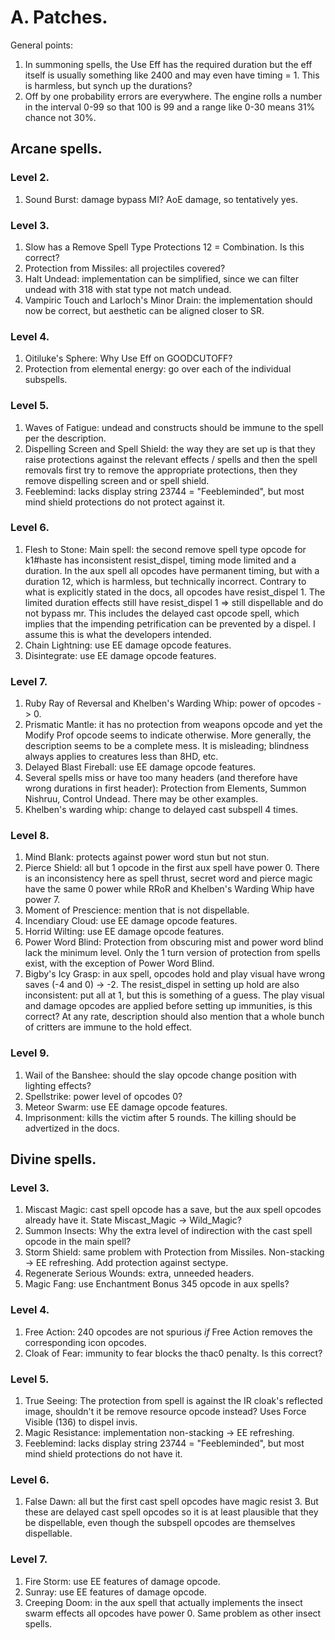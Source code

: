 # A. Patches.

General points:

1. In summoning spells, the Use Eff has the required duration but the eff itself is usually something like 2400 and may even have timing = 1. This is harmless, but synch up the durations?
2. Off by one probability errors are everywhere. The engine rolls a number in the interval 0-99 so that 100 is 99 and a range like 0-30 means 31% chance not 30%.

## Arcane spells.

### Level 2.

1. Sound Burst: damage bypass MI? AoE damage, so tentatively yes.

### Level 3.

1. Slow has a Remove Spell Type Protections 12 = Combination. Is this correct?
2. Protection from Missiles: all projectiles covered?
3. Halt Undead: implementation can be simplified, since we can filter undead with 318 with stat type not match undead.
4. Vampiric Touch and Larloch's Minor Drain: the implementation should now be correct, but aesthetic can be aligned closer to SR.

### Level 4.

1. Oitiluke's Sphere: Why Use Eff on GOODCUTOFF?
2. Protection from elemental energy: go over each of the individual subspells.

### Level 5.

1. Waves of Fatigue: undead and constructs should be immune to the spell per the description.
2. Dispelling Screen and Spell Shield: the way they are set up is that they raise protections against the relevant effects / spells and then the spell removals first try to remove the appropriate protections, then they remove dispelling screen and or spell shield.
3. Feeblemind: lacks display string 23744 = "Feebleminded", but most mind shield protections do not protect against it.

### Level 6.

1. Flesh to Stone: Main spell: the second remove spell type opcode for k1#haste has inconsistent resist_dispel, timing mode limited and a duration. In the aux spell all opcodes have permanent timing, but with a duration 12, which is harmless, but technically incorrect. Contrary to what is explicitly stated in the docs, all opcodes have resist_dispel 1. The limited duration effects still have resist_dispel 1 => still dispellable and do not bypass mr. This includes the delayed cast opcode spell, which implies that the impending petrification can be prevented by a dispel. I assume this is what the developers intended.
2. Chain Lightning: use EE damage opcode features.
3. Disintegrate: use EE damage opcode features.

### Level 7.

1. Ruby Ray of Reversal and Khelben's Warding Whip: power of opcodes -> 0.
2. Prismatic Mantle: it has no protection from weapons opcode and yet the Modify Prof opcode seems to indicate otherwise. More generally, the description seems to be a complete mess. It is misleading; blindness always applies to creatures less than 8HD, etc.
3. Delayed Blast Fireball: use EE damage opcode features.
4. Several spells miss or have too many headers (and therefore have wrong durations in first header): Protection from Elements, Summon Nishruu, Control Undead. There may be other examples.
5. Khelben's warding whip: change to delayed cast subspell 4 times.

### Level 8.

1. Mind Blank: protects against power word stun but not stun.
2. Pierce Shield: all but 1 opcode in the first aux spell have power 0. There is an inconsistency here as spell thrust, secret word and pierce magic have the same 0 power while RRoR and Khelben's Warding Whip have power 7.
3. Moment of Prescience: mention that is not dispellable.
4. Incendiary Cloud: use EE damage opcode features.
5. Horrid Wilting: use EE damage opcode features.
6. Power Word Blind: Protection from obscuring mist and power word blind lack the minimum level. Only the 1 turn version of protection from spells exist, with the exception of Power Word Blind.
7. Bigby's Icy Grasp: in aux spell, opcodes hold and play visual have wrong saves (-4 and 0) -> -2. The resist_dispel in setting up hold are also inconsistent: put all at 1, but this is something of a guess. The play visual and damage opcodes are applied before setting up immunities, is this correct? At any rate, description should also mention that a whole bunch of critters are immune to the hold effect.

### Level 9.

1. Wail of the Banshee: should the slay opcode change position with lighting effects?
2. Spellstrike: power level of opcodes 0?
3. Meteor Swarm: use EE damage opcode features.
4. Imprisonment: kills the victim after 5 rounds. The killing should be advertized in the docs.

## Divine spells.

### Level 3.

1. Miscast Magic: cast spell opcode has a save, but the aux spell opcodes already have it. State Miscast_Magic -> Wild_Magic?
2. Summon Insects: Why the extra level of indirection with the cast spell opcode in the main spell?
3. Storm Shield: same problem with Protection from Missiles. Non-stacking -> EE refreshing. Add protection against sectype.
4. Regenerate Serious Wounds: extra, unneeded headers.
5. Magic Fang: use Enchantment Bonus 345 opcode in aux spells?

### Level 4.

1. Free Action: 240 opcodes are not spurious *if* Free Action removes the corresponding icon opcodes.
2. Cloak of Fear: immunity to fear blocks the thac0 penalty. Is this correct?

### Level 5.

1. True Seeing: The protection from spell is against the IR cloak's reflected image, shouldn't it be remove resource opcode instead? Uses Force Visible (136) to dispel invis.
2. Magic Resistance: implementation non-stacking -> EE refreshing.
3. Feeblemind: lacks display string 23744 = "Feebleminded", but most mind shield protections do not have it.

### Level 6.

1. False Dawn: all but the first cast spell opcodes have magic resist 3. But these are delayed cast spell opcodes so it is at least plausible that they be dispellable, even though the subspell opcodes are themselves dispellable.

### Level 7.

1. Fire Storm: use EE features of damage opcode.
2. Sunray: use EE features of damage opcode.
3. Creeping Doom: in the aux spell that actually implements the insect swarm effects all opcodes have power 0. Same problem as other insect spells.